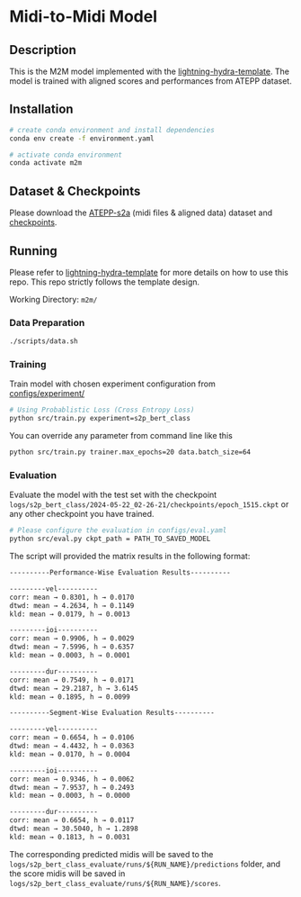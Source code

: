 # Midi-to-Midi Model

<!-- <a href="https://pytorch.org/get-started/locally/"><img alt="PyTorch" src="https://img.shields.io/badge/PyTorch-ee4c2c?logo=pytorch&logoColor=white"></a>
<a href="https://pytorchlightning.ai/"><img alt="Lightning" src="https://img.shields.io/badge/-Lightning-792ee5?logo=pytorchlightning&logoColor=white"></a>
<a href="https://hydra.cc/"><img alt="Config: Hydra" src="https://img.shields.io/badge/Config-Hydra-89b8cd"></a>
<a href="https://github.com/tangjjbetsy/RHEPP-Transformer-S2P"><img alt="Template" src="https://img.shields.io/badge/-RHEPP--Transformer--S2P-017F2F?style=flat&logo=github&labelColor=gray"></a><br>

</div> -->

## Description
This is the M2M model implemented with the [lightning-hydra-template](https://github.com/ashleve/lightning-hydra-template). The model is trained with aligned scores and performances from ATEPP dataset.

## Installation

```bash
# create conda environment and install dependencies
conda env create -f environment.yaml

# activate conda environment
conda activate m2m
```

## Dataset & Checkpoints
Please download the [ATEPP-s2a](https://zenodo.org/records/15524693/files/ATEPP-s2a.zip) (midi files & aligned data) dataset and [checkpoints](https://zenodo.org/records/15524693/files/m2m.zip).

## Running
Please refer to [lightning-hydra-template](https://github.com/ashleve/lightning-hydra-template) for more details on how to use this repo. This repo strictly follows the template design.

Working Directory: `m2m/`

### Data Preparation
```bash
./scripts/data.sh
```

### Training
Train model with chosen experiment configuration from [configs/experiment/](configs/experiment/)
```bash
# Using Probablistic Loss (Cross Entropy Loss)
python src/train.py experiment=s2p_bert_class
```
You can override any parameter from command line like this

```bash
python src/train.py trainer.max_epochs=20 data.batch_size=64
```

### Evaluation

Evaluate the model with the test set with the checkpoint `logs/s2p_bert_class/2024-05-22_02-26-21/checkpoints/epoch_1515.ckpt` or any other checkpoint you have trained.

```bash
# Please configure the evaluation in configs/eval.yaml
python src/eval.py ckpt_path = PATH_TO_SAVED_MODEL
```

The script will provided the matrix results in the following format:
```bash
----------Performance-Wise Evaluation Results----------

---------vel----------
corr: mean → 0.8301, h → 0.0170
dtwd: mean → 4.2634, h → 0.1149
kld: mean → 0.0179, h → 0.0013

---------ioi----------
corr: mean → 0.9906, h → 0.0029
dtwd: mean → 7.5996, h → 0.6357
kld: mean → 0.0003, h → 0.0001

---------dur----------
corr: mean → 0.7549, h → 0.0171
dtwd: mean → 29.2187, h → 3.6145
kld: mean → 0.1895, h → 0.0099

----------Segment-Wise Evaluation Results----------

---------vel----------
corr: mean → 0.6654, h → 0.0106
dtwd: mean → 4.4432, h → 0.0363
kld: mean → 0.0170, h → 0.0004

---------ioi----------
corr: mean → 0.9346, h → 0.0062
dtwd: mean → 7.9537, h → 0.2493
kld: mean → 0.0003, h → 0.0000

---------dur----------
corr: mean → 0.6654, h → 0.0117
dtwd: mean → 30.5040, h → 1.2898
kld: mean → 0.1813, h → 0.0031
```

The corresponding predicted midis will be saved to the `logs/s2p_bert_class_evaluate/runs/${RUN_NAME}/predictions` folder, and the score midis will be saved in `logs/s2p_bert_class_evaluate/runs/${RUN_NAME}/scores`.